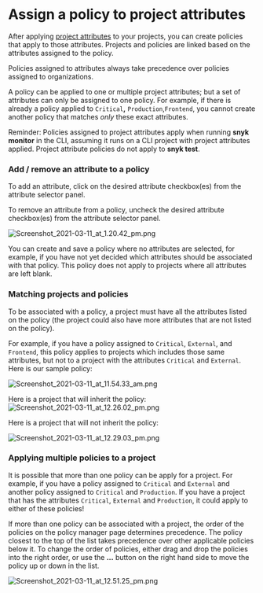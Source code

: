 # Assign a policy to project attributes

After applying [project attributes](https://docs.snyk.io/fixing-and-prioritizing-issues/policies/assign-a-policy-to-project-attributes) to your projects, you can create policies that apply to those attributes. Projects and policies are linked based on the attributes assigned to the policy.

Policies assigned to attributes always take precedence over policies assigned to organizations.

A policy can be applied to one or multiple project attributes; but a set of attributes can only be assigned to one policy. For example, if there is already a policy applied to `Critical`**,** `Production`,`Frontend`, you cannot create another policy that matches _only_ these exact attributes.

Reminder: Policies assigned to project attributes apply when running **snyk monitor** in the CLI, assuming it runs on a CLI project with project attributes applied. Project attribute policies do not apply to **snyk test**.

### Add / remove an attribute to a policy

To add an attribute, click on the desired attribute checkbox\(es\) from the attribute selector panel.

To remove an attribute from a policy, uncheck the desired attribute checkbox\(es\) from the attribute selector panel. 

![Screenshot\_2021-03-11\_at\_1.20.42\_pm.png](https://support.snyk.io/hc/article_attachments/360017848337/Screenshot_2021-03-11_at_1.20.42_pm.png)

You can create and save a policy where no attributes are selected, for example, if you have not yet decided which attributes should be associated with that policy. This policy does not apply to projects where all attributes are left blank.

### Matching projects and policies

To be associated with a policy, a project must have all the attributes listed on the policy \(the project could also have more attributes that are not listed on the policy\).

For example, if you have a policy assigned to `Critical`, `External`, and `Frontend`, this policy applies to projects which includes those same attributes, but not to a project with the attributes `Critical` and `External`.  
Here is our sample policy:

![Screenshot\_2021-03-11\_at\_11.54.33\_am.png](https://support.snyk.io/hc/article_attachments/360017898338/Screenshot_2021-03-11_at_11.54.33_am.png)

Here is a project that will inherit the policy: ![Screenshot\_2021-03-11\_at\_12.26.02\_pm.png](https://support.snyk.io/hc/article_attachments/360017846697/Screenshot_2021-03-11_at_12.26.02_pm.png)

Here is a project that will not inherit the policy:

![Screenshot\_2021-03-11\_at\_12.29.03\_pm.png](https://support.snyk.io/hc/article_attachments/360017900078/Screenshot_2021-03-11_at_12.29.03_pm.png)

### Applying multiple policies to a project

It is possible that more than one policy can be apply for a project. For example, if you have a policy assigned to `Critical` and `External` and another policy assigned to `Critical` and `Production`. If you have a project that has the attributes `Critical`, `External` and `Production`, it could apply to either of these policies!

If more than one policy can be associated with a project, the order of the policies on the policy manager page determines precedence. The policy closest to the top of the list takes precedence over other applicable policies below it. To change the order of policies, either drag and drop the policies into the right order, or use the **...** button on the right hand side to move the policy up or down in the list.

![Screenshot\_2021-03-11\_at\_12.51.25\_pm.png](https://support.snyk.io/hc/article_attachments/360017847657/Screenshot_2021-03-11_at_12.51.25_pm.png)

